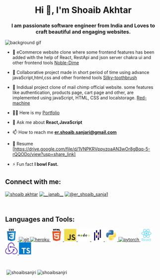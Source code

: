 <h1 align="center">Hi 👋, I'm Shoaib Akhtar</h1>

<h3 align="center">I am passionate software engineer from India and Loves to craft beautiful and engaging websites.</h3>

<div display="flex" > <img   src='https://camo.githubusercontent.com/c1dcb74cc1c1835b1d716f5051499a2814c683c806b15f04b0eba492863703e9/68747470733a2f2f63646e2e6472696262626c652e636f6d2f75736572732f3733303730332f73637265656e73686f74732f363538313234332f6176656e746f2e676966' alt='background gif' width='500px' margin="100px" />

</div>

- 🔭 eCommerce website clone where some frontend features has been added with the help of React, RestApi and json server chakra ui and other frontend tools [Noble-Dime](https://github.com/ShoaibSanjri/noble-dime-6328.git)

- 👯 Collaborative project made in short period of time using advance javaScript,html,css and other frontend tools [Silky-toothbrush](https://github.com/Manohar-1/silky-toothbrush-7443.git)

- 🤝 Indidual project clone of mail chimp official website. some features like authentication, products page, cart page and other, are implemented using javaScript, HTML, CSS and localstorage. [Red-machine](https://github.com/ShoaibSanjri/red-machine-4582.git)

- 👨‍💻 Here is my [Portfolio](https://ShoaibSanjri.github.io/)

- 💬 Ask me about **React,JavaScript**

- 📫 How to reach me **er.shoaib.sanjari@gmail.com**

- 📄 Resume [https://drive.google.com/file/d/1VNPKRVppyzoaAN3wOr8gBqq-5-rQQODo/view?usp=share_link] 

- ⚡ Fun fact **I bowl Fast.**

<h2 align="left">Connect with me:</h2>
<p align="left">
<a href="https://linkedin.com/in/shoaib akhtar" target="blank"><img align="center" src="https://raw.githubusercontent.com/rahuldkjain/github-profile-readme-generator/master/src/images/icons/Social/linked-in-alt.svg" alt="shoaib akhtar" height="30" width="40" /></a>
<a href="https://instagram.com/__janab__" target="blank"><img align="center" src="https://raw.githubusercontent.com/rahuldkjain/github-profile-readme-generator/master/src/images/icons/Social/instagram.svg" alt="__janab__" height="30" width="40" /></a>
<a href="https://www.hackerrank.com/@er_shoaib_sanja1" target="blank"><img align="center" src="https://raw.githubusercontent.com/rahuldkjain/github-profile-readme-generator/master/src/images/icons/Social/hackerrank.svg" alt="@er_shoaib_sanja1" height="30" width="40" /></a>
</p>
<br/>
<h2 align="left">Languages and Tools:</h2>
<p align="left" margin="20px" > <a href="https://www.w3schools.com/css/" target="_blank" rel="noreferrer"> <img src="https://raw.githubusercontent.com/devicons/devicon/master/icons/css3/css3-original-wordmark.svg" alt="css3" width="40" height="40"/>      </a> <a href="https://git-scm.com/" target="_blank" rel="noreferrer"> <img src="https://www.vectorlogo.zone/logos/git-scm/git-scm-icon.svg" alt="git" width="40" height="40"/> </a> <a href="https://heroku.com" target="_blank" rel="noreferrer"> <img src="https://www.vectorlogo.zone/logos/heroku/heroku-icon.svg" alt="heroku" width="40" height="40"/> </a> <a href="https://www.w3.org/html/" target="_blank" rel="noreferrer"> <img src="https://raw.githubusercontent.com/devicons/devicon/master/icons/html5/html5-original-wordmark.svg" alt="html5" width="40" height="40"/> </a> <a href="https://developer.mozilla.org/en-US/docs/Web/JavaScript" target="_blank" rel="noreferrer"> <img src="https://raw.githubusercontent.com/devicons/devicon/master/icons/javascript/javascript-original.svg" alt="javascript" width="40" height="40"/> </a> <a href="https://nodejs.org" target="_blank" rel="noreferrer"> <img src="https://raw.githubusercontent.com/devicons/devicon/master/icons/nodejs/nodejs-original-wordmark.svg" alt="nodejs" width="40" height="40"/> </a> <a href="https://pandas.pydata.org/" target="_blank" rel="noreferrer"> <img src="https://raw.githubusercontent.com/devicons/devicon/2ae2a900d2f041da66e950e4d48052658d850630/icons/pandas/pandas-original.svg" alt="pandas" width="40" height="40"/> </a> <a href="https://www.python.org" target="_blank" rel="noreferrer"> <img src="https://raw.githubusercontent.com/devicons/devicon/master/icons/python/python-original.svg" alt="python" width="40" height="40"/> </a> <a href="https://pytorch.org/" target="_blank" rel="noreferrer"> <img src="https://www.vectorlogo.zone/logos/pytorch/pytorch-icon.svg" alt="pytorch" width="40" height="40"/> </a> <a href="https://reactjs.org/" target="_blank" rel="noreferrer"> <img src="https://raw.githubusercontent.com/devicons/devicon/master/icons/react/react-original-wordmark.svg" alt="react" width="40" height="40"/> </a> <a href="https://redux.js.org" target="_blank" rel="noreferrer"> <img src="https://raw.githubusercontent.com/devicons/devicon/master/icons/redux/redux-original.svg" alt="redux" width="40" height="40"/> </a> <a href="https://www.typescriptlang.org/" target="_blank" rel="noreferrer"> <img src="https://raw.githubusercontent.com/devicons/devicon/master/icons/typescript/typescript-original.svg" alt="typescript" width="40" height="40"/> </a> </p>
<br/>
<!-- <p><img align="left" src="https://github-readme-stats.vercel.app/api/top-langs?username=shoaibsanjri&show_icons=true&locale=en&layout=compact" width="400px" alt="shoaibsanjri" /></p> -->

<p>&nbsp;<img align="center" src="https://github-readme-stats.vercel.app/api?username=shoaibsanjri&show_icons=true&locale=en" alt="shoaibsanjri" width="400px"  /> <img align="center" src="https://github-readme-streak-stats.herokuapp.com/?user=shoaibsanjri&" alt="shoaibsanjri" width="400px" /> </p>

<!-- <p><img align="center" src="https://github-readme-streak-stats.herokuapp.com/?user=shoaibsanjri&" alt="shoaibsanjri" /></p> -->

